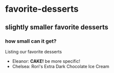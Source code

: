 # favorite-desserts
## slightly smaller favorite desserts
### how small can it get?
Listing our favorite desserts

- Eleanor: **CAKE!**
be more specific!
- Chelsea: Rori's Extra Dark Chocolate Ice Cream
